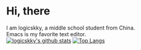 # Hi, there
I am logicskky, a middle school student from China.  
Emacs is my favorite text editor.  
[![logicskky's github stats](https://github-readme-stats.vercel.app/api?username=logicskky&show_icons=true&count_private=true&theme=tokyonight)](https://github.com/anuraghazra/github-readme-stats)
[![Top Langs](https://github-readme-stats.vercel.app/api/top-langs/?username=logicskky&layout=compact)](https://github.com/anuraghazra/github-readme-stats)
